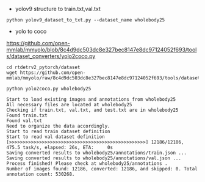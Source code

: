 - yolov9 structure to train.txt,val.txt

```
python yolov9_dataset_to_txt.py --dataset_name wholebody25
```

- yolo to coco

https://github.com/open-mmlab/mmyolo/blob/8c4d9dc503dc8e327bec8147e8dc97124052f693/tools/dataset_converters/yolo2coco.py

```
cd rtdetrv2_pytorch/dataset
wget https://github.com/open-mmlab/mmyolo/raw/8c4d9dc503dc8e327bec8147e8dc97124052f693/tools/dataset_converters/yolo2coco.py

python yolo2coco.py wholebody25

Start to load existing images and annotations from wholebody25
All necessary files are located at wholebody25
Checking if train.txt, val.txt, and test.txt are in wholebody25
Found train.txt
Found val.txt
Need to organize the data accordingly.
Start to read train dataset definition
Start to read val dataset definition
[>>>>>>>>>>>>>>>>>>>>>>>>>>>>>>>>>>>>>>>>>>>>>>>>>>] 12186/12186, 475.5 task/s, elapsed: 26s, ETA:     0s
Saving converted results to wholebody25/annotations/train.json ...
Saving converted results to wholebody25/annotations/val.json ...
Process finished! Please check at wholebody25/annotations .
Number of images found: 12186, converted: 12186, and skipped: 0. Total annotation count: 530268.
```
